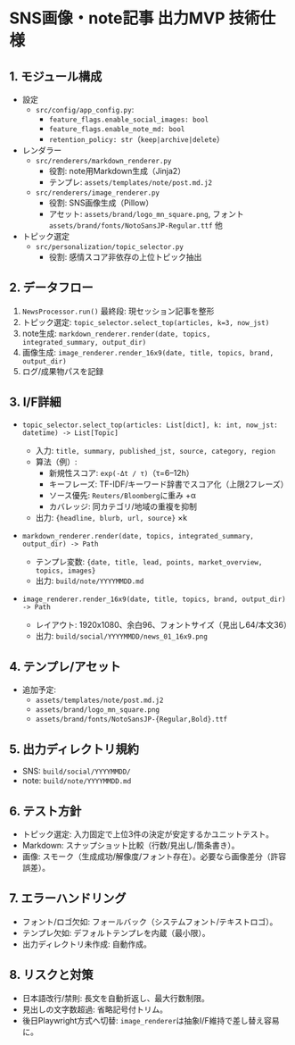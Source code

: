 # SNS画像・note記事 出力MVP 技術仕様

## 1. モジュール構成
- 設定
  - `src/config/app_config.py`: 
    - `feature_flags.enable_social_images: bool`
    - `feature_flags.enable_note_md: bool`
    - `retention_policy: str`（`keep|archive|delete`）
- レンダラー
  - `src/renderers/markdown_renderer.py`
    - 役割: note用Markdown生成（Jinja2）
    - テンプレ: `assets/templates/note/post.md.j2`
  - `src/renderers/image_renderer.py`
    - 役割: SNS画像生成（Pillow）
    - アセット: `assets/brand/logo_mn_square.png`, フォント `assets/brand/fonts/NotoSansJP-Regular.ttf` 他
- トピック選定
  - `src/personalization/topic_selector.py`
    - 役割: 感情スコア非依存の上位トピック抽出

## 2. データフロー
1) `NewsProcessor.run()` 最終段: 現セッション記事を整形
2) トピック選定: `topic_selector.select_top(articles, k=3, now_jst)`
3) note生成: `markdown_renderer.render(date, topics, integrated_summary, output_dir)`
4) 画像生成: `image_renderer.render_16x9(date, title, topics, brand, output_dir)`
5) ログ/成果物パスを記録

## 3. I/F詳細
- `topic_selector.select_top(articles: List[dict], k: int, now_jst: datetime) -> List[Topic]`
  - 入力: `title, summary, published_jst, source, category, region`
  - 算法（例）:
    - 新規性スコア: `exp(-Δt / τ)`（τ=6–12h）
    - キーフレーズ: TF-IDF/キーワード辞書でスコア化（上限2フレーズ）
    - ソース優先: `Reuters/Bloomberg`に重み +α
    - カバレッジ: 同カテゴリ/地域の重複を抑制
  - 出力: `{headline, blurb, url, source}` ×k

- `markdown_renderer.render(date, topics, integrated_summary, output_dir) -> Path`
  - テンプレ変数: `{date, title, lead, points, market_overview, topics, images}`
  - 出力: `build/note/YYYYMMDD.md`

- `image_renderer.render_16x9(date, title, topics, brand, output_dir) -> Path`
  - レイアウト: 1920x1080、余白96、フォントサイズ（見出し64/本文36）
  - 出力: `build/social/YYYYMMDD/news_01_16x9.png`

## 4. テンプレ/アセット
- 追加予定:
  - `assets/templates/note/post.md.j2`
  - `assets/brand/logo_mn_square.png`
  - `assets/brand/fonts/NotoSansJP-{Regular,Bold}.ttf`

## 5. 出力ディレクトリ規約
- SNS: `build/social/YYYYMMDD/`
- note: `build/note/YYYYMMDD.md`

## 6. テスト方針
- トピック選定: 入力固定で上位3件の決定が安定するかユニットテスト。
- Markdown: スナップショット比較（行数/見出し/箇条書き）。
- 画像: スモーク（生成成功/解像度/フォント存在）。必要なら画像差分（許容誤差）。

## 7. エラーハンドリング
- フォント/ロゴ欠如: フォールバック（システムフォント/テキストロゴ）。
- テンプレ欠如: デフォルトテンプレを内蔵（最小限）。
- 出力ディレクトリ未作成: 自動作成。

## 8. リスクと対策
- 日本語改行/禁則: 長文を自動折返し、最大行数制限。
- 見出しの文字数超過: 省略記号付トリム。
- 後日Playwright方式へ切替: `image_renderer`は抽象I/F維持で差し替え容易に。
